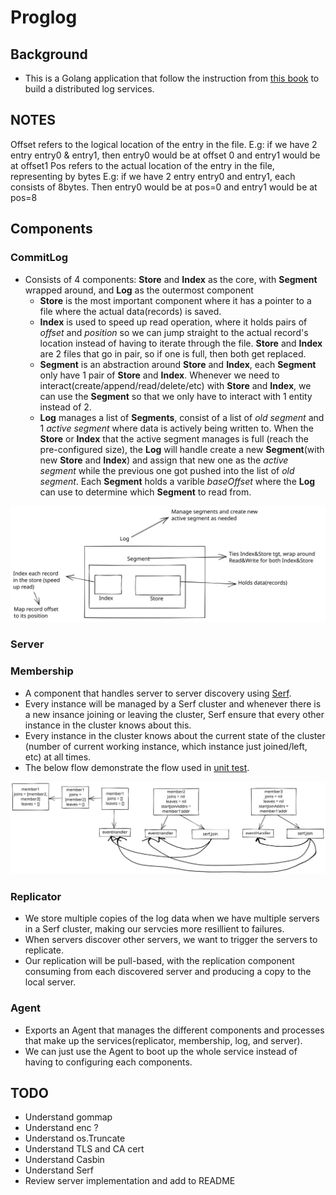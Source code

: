 # Proglog

## Background

- This is a Golang application that follow the instruction from [this book](https://pragprog.com/titles/tjgo/distributed-services-with-go/) to build a distributed log services.

## NOTES
Offset refers to the logical location of the entry in the file. E.g: if we have 2 entry entry0 & entry1, then entry0 would be at offset 0 and entry1 would be at offset1
Pos refers to the actual location of the entry in the file, representing by bytes
E.g: if we have 2 entry entry0 and entry1, each consists of 8bytes. Then entry0 would be at pos=0 and entry1 would be at pos=8

## Components
### CommitLog
- Consists of 4 components: **Store** and **Index** as the core, with **Segment** wrapped around, and **Log** as the outermost component
    - **Store** is the most important component where it has a pointer to a file where the actual data(records) is saved.
    - **Index** is used to speed up read operation, where it holds pairs of *offset* and *position* so we can jump straight to the actual record's location instead of having to iterate through the file. **Store** and **Index** are 2 files that go in pair, so if one is full, then both get replaced.
    - **Segment** is an abstraction around **Store** and **Index**, each **Segment** only have 1 pair of **Store** and **Index**. Whenever we need to interact(create/append/read/delete/etc) with **Store** and **Index**, we can use the **Segment** so that we only have to interact with 1 entity instead of 2.
    - **Log** manages a list of **Segments**, consist of a list of *old segment* and 1 *active segment* where data is actively being written to. When the **Store** or **Index** that the active segment manages is full (reach the pre-configured size), the **Log** will handle create a new **Segment**(with new **Store** and **Index**) and assign that new one as the *active segment* while the previous one got pushed into the list of *old segment*. Each **Segment** holds a varible *baseOffset* where the **Log** can use to determine which **Segment** to read from.

<img src="./asset/log.svg">

### Server

### Membership
- A component that handles server to server discovery using [Serf](https://www.serf.io/).
- Every instance will be managed by a Serf cluster and whenever there is a new insance joining or leaving the cluster, Serf ensure that every other instance in the cluster knows about this.
- Every instance in the cluster knows about the current state of the cluster (number of current working instance, which instance just joined/left, etc) at all times.
- The below flow demonstrate the flow used in [unit test](./internal//discovery//membership_test.go).
<img src="./asset/membership.svg">

### Replicator
- We store multiple copies of the log data when we have multiple servers in a Serf cluster, making our servcies more resillient to failures.
- When servers discover other servers, we want to trigger the servers to replicate.
- Our replication will be pull-based, with the replication component consuming from each discovered server and producing a copy to the local server.

### Agent
- Exports an Agent that manages the different components and processes that make up the services(replicator, membership, log, and server).
- We can just use the Agent to boot up the whole service instead of having to configuring each components.

## TODO
+ Understand gommap
+ Understand enc ?
+ Understand os.Truncate
+ Understand TLS and CA cert
+ Understand Casbin
+ Understand Serf
+ Review server implementation and add to README